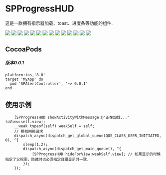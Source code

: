 # SPProgressHUD
这是一款拥有指示器加载、toast、进度条等功能的组件.

[![](https://raw.githubusercontent.com/wiki/SPStore/SPProgressHUD/Screenshots/1-small.png)](https://raw.githubusercontent.com/wiki/SPStore/SPProgressHUD/Screetshots/1.png)
[![](https://raw.githubusercontent.com/wiki/SPStore/SPProgressHUD/Screetshots/2-small.png)](https://raw.githubusercontent.com/wiki/SPStore/SPProgressHUD/Screetshots/2.png)
[![](https://raw.githubusercontent.com/wiki/SPStore/SPProgressHUD/Screenshots/3-small.png)](https://raw.githubusercontent.com/wiki/SPStore/SPProgressHUD/Screetshots/3.png)
[![](https://raw.githubusercontent.com/wiki/SPStore/SPProgressHUD/Screetshots/4-small.png)](https://raw.githubusercontent.com/wiki/SPStore/SPProgressHUD/Screetshots/4.png)
[![](https://raw.githubusercontent.com/wiki/SPStore/SPProgressHUD/Screetshots/5-small.png)](https://raw.githubusercontent.com/wiki/SPStore/SPProgressHUD/Screetshots/5.png)
[![](https://raw.githubusercontent.com/wiki/SPStore/SPProgressHUD/Screetshots/6-small.png)](https://raw.githubusercontent.com/wiki/SPStore/SPProgressHUD/Screetshots/6.png)
[![](https://raw.githubusercontent.com/wiki/SPStore/SPProgressHUD/Screetshots/7-small.png)](https://raw.githubusercontent.com/wiki/SPStore/SPProgressHUD/Screetshots/7.png)
[![](https://raw.githubusercontent.com/wiki/SPStore/SPProgressHUD/Screetshots/8-small.png)](https://raw.githubusercontent.com/wiki/SPStore/SPProgressHUD/Screetshots/8.png)
[![](https://raw.githubusercontent.com/wiki/SPStore/SPProgressHUD/Screetshots/9-small.png)](https://raw.githubusercontent.com/wiki/SPStore/SPProgressHUD/Screetshots/9.png)
[![](https://raw.githubusercontent.com/wiki/SPStore/SPProgressHUD/Screetshots/10-small.png)](https://raw.githubusercontent.com/wiki/SPStore/SPProgressHUD/Screetshots/10.png)
[![](https://raw.githubusercontent.com/wiki/SPStore/SPProgressHUD/Screetshots/11-small.png)](https://raw.githubusercontent.com/wiki/SPStore/SPProgressHUD/Screetshots/11.png)
[![](https://raw.githubusercontent.com/wiki/SPStore/SPProgressHUD/Screetshots/12-small.png)](https://raw.githubusercontent.com/wiki/SPStore/SPProgressHUD/Screetshots/12.png)
[![](https://raw.githubusercontent.com/wiki/SPStore/SPProgressHUD/Screetshots/13-small.png)](https://raw.githubusercontent.com/wiki/SPStore/SPProgressHUD/Screetshots/13.png)
[![](https://raw.githubusercontent.com/wiki/SPStore/SPProgressHUD/Screetshots/14-small.png)](https://raw.githubusercontent.com/wiki/SPStore/SPProgressHUD/Screetshots/14.png)

## CocoaPods
##### 版本0.0.1
```
platform:ios,'8.0'
target 'MyApp' do
  pod 'SPAlertController', '~> 0.0.1'
end
```
## 使用示例
```
    [SPProgressHUD showActivityWithMessage:@"正在加载..." toView:self.view];
    __weak typeof(self) weakSelf = self;
    // 模拟网络请求
    dispatch_async(dispatch_get_global_queue(QOS_CLASS_USER_INITIATED, 0), ^{
        sleep(1.2);
        dispatch_async(dispatch_get_main_queue(), ^{
            [SPProgressHUD hideForView:weakSelf.view]; // 如果显示的时候指定了父视图，隐藏时也必须指定且跟显示时一致.
        });
    });
```
